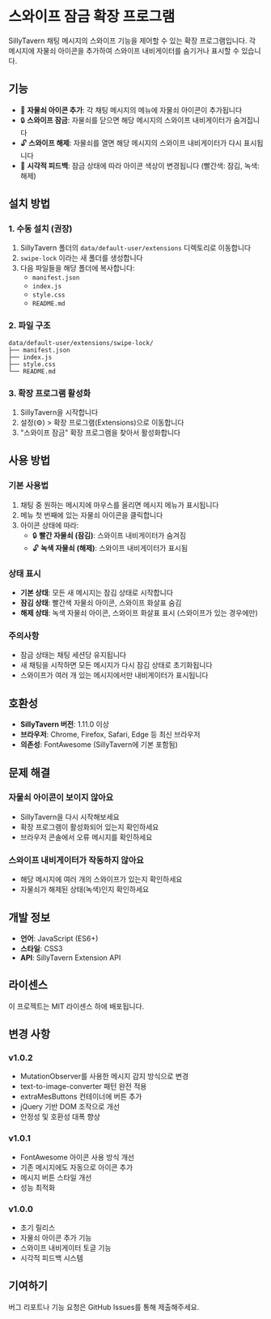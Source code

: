 # 스와이프 잠금 확장 프로그램

SillyTavern 채팅 메시지의 스와이프 기능을 제어할 수 있는 확장 프로그램입니다. 각 메시지에 자물쇠 아이콘을 추가하여 스와이프 내비게이터를 숨기거나 표시할 수 있습니다.

## 기능

- 📌 **자물쇠 아이콘 추가**: 각 채팅 메시지의 메뉴에 자물쇠 아이콘이 추가됩니다
- 🔒 **스와이프 잠금**: 자물쇠를 닫으면 해당 메시지의 스와이프 내비게이터가 숨겨집니다
- 🔓 **스와이프 해제**: 자물쇠를 열면 해당 메시지의 스와이프 내비게이터가 다시 표시됩니다
- 🎨 **시각적 피드백**: 잠금 상태에 따라 아이콘 색상이 변경됩니다 (빨간색: 잠김, 녹색: 해제)

## 설치 방법

### 1. 수동 설치 (권장)

1. SillyTavern 폴더의 `data/default-user/extensions` 디렉토리로 이동합니다
2. `swipe-lock` 이라는 새 폴더를 생성합니다
3. 다음 파일들을 해당 폴더에 복사합니다:
   - `manifest.json`
   - `index.js`
   - `style.css`
   - `README.md`

### 2. 파일 구조

```
data/default-user/extensions/swipe-lock/
├── manifest.json
├── index.js
├── style.css
└── README.md
```

### 3. 확장 프로그램 활성화

1. SillyTavern을 시작합니다
2. 설정(⚙️) > 확장 프로그램(Extensions)으로 이동합니다
3. "스와이프 잠금" 확장 프로그램을 찾아서 활성화합니다

## 사용 방법

### 기본 사용법

1. 채팅 중 원하는 메시지에 마우스를 올리면 메시지 메뉴가 표시됩니다
2. 메뉴 첫 번째에 있는 자물쇠 아이콘을 클릭합니다
3. 아이콘 상태에 따라:
   - 🔒 **빨간 자물쇠 (잠김)**: 스와이프 내비게이터가 숨겨짐
   - 🔓 **녹색 자물쇠 (해제)**: 스와이프 내비게이터가 표시됨

### 상태 표시

- **기본 상태**: 모든 새 메시지는 잠김 상태로 시작합니다
- **잠김 상태**: 빨간색 자물쇠 아이콘, 스와이프 화살표 숨김
- **해제 상태**: 녹색 자물쇠 아이콘, 스와이프 화살표 표시 (스와이프가 있는 경우에만)

### 주의사항

- 잠금 상태는 채팅 세션당 유지됩니다
- 새 채팅을 시작하면 모든 메시지가 다시 잠김 상태로 초기화됩니다
- 스와이프가 여러 개 있는 메시지에서만 내비게이터가 표시됩니다

## 호환성

- **SillyTavern 버전**: 1.11.0 이상
- **브라우저**: Chrome, Firefox, Safari, Edge 등 최신 브라우저
- **의존성**: FontAwesome (SillyTavern에 기본 포함됨)

## 문제 해결

### 자물쇠 아이콘이 보이지 않아요
- SillyTavern을 다시 시작해보세요
- 확장 프로그램이 활성화되어 있는지 확인하세요
- 브라우저 콘솔에서 오류 메시지를 확인하세요

### 스와이프 내비게이터가 작동하지 않아요
- 해당 메시지에 여러 개의 스와이프가 있는지 확인하세요
- 자물쇠가 해제된 상태(녹색)인지 확인하세요

## 개발 정보

- **언어**: JavaScript (ES6+)
- **스타일**: CSS3
- **API**: SillyTavern Extension API

## 라이센스

이 프로젝트는 MIT 라이센스 하에 배포됩니다.

## 변경 사항

### v1.0.2
- MutationObserver를 사용한 메시지 감지 방식으로 변경
- text-to-image-converter 패턴 완전 적용
- extraMesButtons 컨테이너에 버튼 추가
- jQuery 기반 DOM 조작으로 개선
- 안정성 및 호환성 대폭 향상

### v1.0.1
- FontAwesome 아이콘 사용 방식 개선
- 기존 메시지에도 자동으로 아이콘 추가
- 메시지 버튼 스타일 개선
- 성능 최적화

### v1.0.0
- 초기 릴리스
- 자물쇠 아이콘 추가 기능
- 스와이프 내비게이터 토글 기능
- 시각적 피드백 시스템

## 기여하기

버그 리포트나 기능 요청은 GitHub Issues를 통해 제출해주세요. 